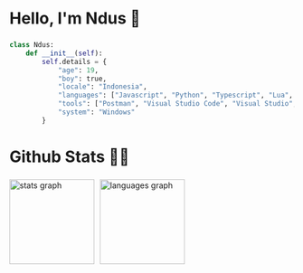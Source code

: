 <h1>Hello, I'm Ndus 👋</h1>

###

```py
class Ndus:
    def __init__(self):
        self.details = {
            "age": 19,
            "boy": true,
            "locale": "Indonesia",
            "languages": ["Javascript", "Python", "Typescript", "Lua", "React"],
            "tools": ["Postman", "Visual Studio Code", "Visual Studio", "Photoshop"],
            "system": "Windows"
        }
```

###

<h1>Github Stats 🐱‍👤</h1>

###

<div style="display: flex; gap: 10px">
    <img src="https://github-readme-stats.vercel.app/api?username=ndusfti&hide_title=false&hide_rank=false&show_icons=true&include_all_commits=true&count_private=true&disable_animations=false&theme=dracula&locale=en&hide_border=false" height="150" alt="stats graph"/>
    <img src="https://github-readme-stats.vercel.app/api/top-langs?username=ndusfti&locale=en&hide_title=false&layout=compact&card_width=320&langs_count=5&theme=dracula&hide_border=false" height="150" alt="languages graph"/>
</div>